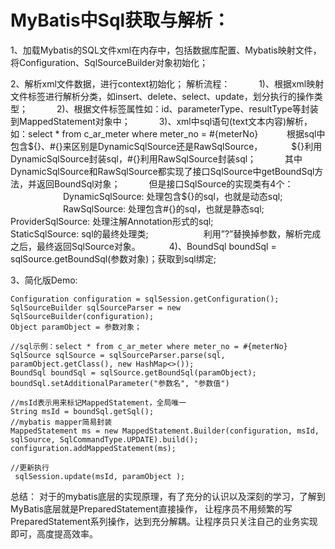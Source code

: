 # MyBatis中Sql获取与解析：

1、加载Mybatis的SQL文件xml在内存中，包括数据库配置、Mybatis映射文件，将Configuration、SqlSourceBuilder对象初始化；

2、解析xml文件数据，进行context初始化；
解析流程：
   1)、根据xml映射文件标签进行解析分类，如insert、delete、select、update，划分执行的操作类型；
   2)、根据文件标签属性如：id、parameterType、resultType等封装到MappedStatement对象中；
   3)、xml中sql语句(text文本内容)解析，如：select * from c_ar_meter where meter_no = #{meterNo}
   根据sql中包含${}、#{}来区别是DynamicSqlSource还是RawSqlSource，
   ${}利用DynamicSqlSource封装sql，#{}利用RawSqlSource封装sql；
   其中DynamicSqlSource和RawSqlSource都实现了接口SqlSource中getBoundSql方法，并返回BoundSql对象；
   但是接口SqlSource的实现类有4个：
      DynamicSqlSource: 处理包含${}的sql，也就是动态sql;
      RawSqlSource: 处理包含#{}的sql，也就是静态sql;
      ProviderSqlSource: 处理注解Annotation形式的sql;
      StaticSqlSource: sql的最终处理类;
      利用”?”替换掉参数，解析完成之后，最终返回SqlSource对象。
   4)、BoundSql boundSql = sqlSource.getBoundSql(参数对象)；获取到sql绑定;



3、简化版Demo:

```
Configuration configuration = sqlSession.getConfiguration();
SqlSourceBuilder sqlSourceParser = new SqlSourceBuilder(configuration);
Object paramObject = 参数对象；

//sql示例：select * from c_ar_meter where meter_no = #{meterNo}
SqlSource sqlSource = sqlSourceParser.parse(sql, paramObject.getClass(), new HashMap<>());
BoundSql boundSql = sqlSource.getBoundSql(paramObject);
boundSql.setAdditionalParameter("参数名", "参数值")

//msId表示用来标记MappedStatement，全局唯一
String msId = boundSql.getSql();
//mybatis mapper简易封装
MappedStatement ms = new MappedStatement.Builder(configuration, msId, sqlSource, SqlCommandType.UPDATE).build();
configuration.addMappedStatement(ms);

//更新执行
 sqlSession.update(msId, paramObject );
```

总结：
       对于的mybatis底层的实现原理，有了充分的认识以及深刻的学习，了解到MyBatis底层就是PreparedStatement直接操作，
       让程序员不用频繁的写PreparedStatement系列操作，达到充分解耦。让程序员只关注自己的业务实现即可，高度提高效率。